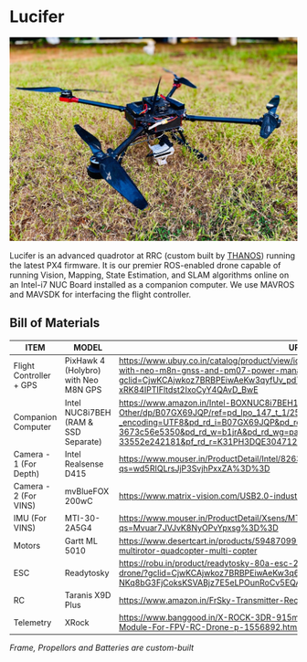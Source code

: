 # Lucifer 

![Lucifer](/extras/images/lucifer.jpg)

Lucifer is an advanced quadrotor at RRC (custom built by [THANOS](http://www.thanos.in/)) running the latest PX4 firmware. It is our premier ROS-enabled drone capable of running Vision, Mapping, State Estimation, and SLAM algorithms online on an Intel-i7 NUC Board installed as a companion computer. We use MAVROS and MAVSDK for interfacing the flight controller.   

## Bill of Materials
| ITEM                    | MODEL                                | URL to Buy                                                                                                                                                                                                                                                                                                                                     |
|-------------------------|--------------------------------------|------------------------------------------------------------------------------------------------------------------------------------------------------------------------------------------------------------------------------------------------------------------------------------------------------------------------------------------------|
| Flight Controller + GPS | PixHawk 4 (Holybro) with Neo M8N GPS | https://www.ubuy.co.in/catalog/product/view/id/9750092/s/px4-pixhawk-4-fmuv5-autopilot-with-neo-m8n-gnss-and-pm07-power-manag?gclid=CjwKCAjwkoz7BRBPEiwAeKw3qyfUv_pd7J27nqcVWdVkjb1zOTMWuaf48IK-xRK84IPTIFltdst2IxoCyY4QAvD_BwE                                                                                                                |
| Companion Computer      | Intel NUC8i7BEH (RAM & SSD Separate) | https://www.amazon.in/Intel-BOXNUC8i7BEH1-Canyon-Components-Other/dp/B07GX69JQP/ref=pd_lpo_147_t_1/258-4949731-2074324?_encoding=UTF8&pd_rd_i=B07GX69JQP&pd_rd_r=c0706b6f-285c-457c-a990-3673c56e5350&pd_rd_w=b1jrA&pd_rd_wg=paXKg&pf_rd_p=5a903e39-3cff-40f0-9a69-33552e242181&pf_rd_r=K31PH3DQE304712WM671&psc=1&refRID=K31PH3DQE304712WM671 |
| Camera - 1 (For Depth)  | Intel Realsense D415                 | https://www.mouser.in/ProductDetail/Intel/82635ASRCDVKHV?qs=wd5RIQLrsJjP3SvjhPxxZA%3D%3D                                                                                                                                                                                                                                                       |
| Camera - 2 (For VINS)   | mvBlueFOX 200wC                      | https://www.matrix-vision.com/USB2.0-industrial-camera-mvbluefox.html                                                                                                                                                                                                                                                                          |
| IMU (For VINS)          | MTI-30-2A5G4                         | https://www.mouser.in/ProductDetail/Xsens/MTi-30-2A5G4?qs=Mvuar7JVJvK8NyOPvYpxsg%3D%3D                                                                                                                                                                                                                                                         |
| Motors                  | Gartt ML 5010                        | https://www.desertcart.in/products/59487099-gartt-ml-5010-300-kv-brushless-motor-for-multirotor-quadcopter-multi-copter                                                                                                                                                                                                                        |
| ESC                     | Readytosky                           | https://robu.in/product/readytosky-80a-esc-2-6s-brushless-esc-speed-controller-for-rc-drone/?gclid=CjwKCAjwkoz7BRBPEiwAeKw3q636fROntHcL7_6zartbzgO-NKq8bG3FjCoksKSVABjz7E5eLPOunRoCv5EQAvD_BwE                                                                                                                                                 |
| RC                      | Taranis X9D Plus                     | https://www.amazon.in/FrSky-Transmitter-Receiver-Aluminum-Quadcopters/dp/B073ZKFH6M                                                                                                                                                                                                                                                            |
| Telemetry               | XRock                                | https://www.banggood.in/X-ROCK-3DR-915mhz-1000mw-V5-Bluetooth-Radio-Telemetry-Module-For-FPV-RC-Drone-p-1556892.html                                                                                                                                                                                                                           | |
*Frame, Propellors and Batteries are custom-built*

